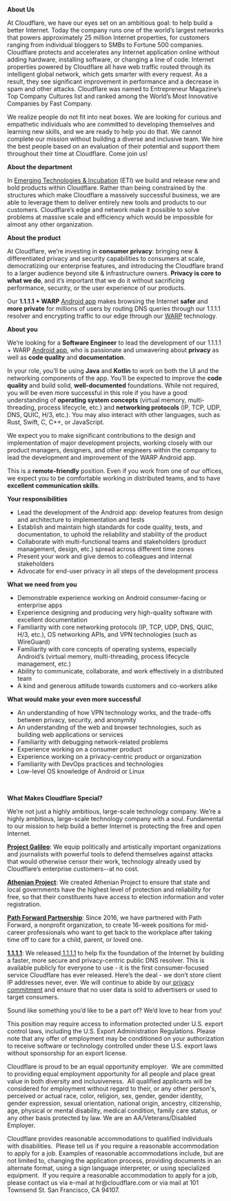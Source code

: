 <div class="content-intro">
	<div><strong>About Us</strong></div>
	<div>
		<p><span style="font-weight: 400;">At Cloudflare, we have our eyes set on an ambitious goal: to help build a better Internet. Today the company runs one of the world’s largest networks that powers approximately 25 million Internet properties, for customers ranging from individual bloggers to SMBs to Fortune 500 companies. Cloudflare protects and accelerates any Internet application online without adding hardware, installing software, or changing a line of code. Internet properties powered by Cloudflare all have web traffic routed through its intelligent global network, which gets smarter with every request. As a result, they see significant improvement in performance and a decrease in spam and other attacks. Cloudflare was named to Entrepreneur Magazine’s Top Company Cultures list and ranked among the World’s Most Innovative Companies by Fast Company.</span><span style="font-weight: 400;">&nbsp;</span></p>
		<p><span style="font-weight: 400;">We realize people do not fit into neat boxes. We are looking for curious and empathetic individuals who are committed to developing themselves and learning new skills, and we are ready to help you do that. We cannot complete our mission without building a diverse and inclusive team. We hire the best people based on an evaluation of their potential and support them throughout their time at Cloudflare. Come join us!&nbsp;</span></p>
	</div>
</div>
<p><strong>About the department</strong></p>
<p><span style="font-weight: 400;">In </span><a href="https://blog.cloudflare.com/from-amp-to-signed-exchanges-or-how-innovation-happens-at-cloudflare/"><span style="font-weight: 400;">Emerging Technologies &amp; Incubation</span></a><span style="font-weight: 400;"> (ETI) we build and release new and bold products within Cloudflare. Rather than being constrained by the structures which make Cloudflare a massively successful business, we are able to leverage them to deliver entirely new tools and products to our customers. Cloudflare’s edge and network make it possible to solve problems at massive scale and efficiency which would be impossible for almost any other organization.</span></p>
<p><strong>About the product</strong></p>
<p><span style="font-weight: 400;">At Cloudflare, we’re investing in </span><strong>consumer privacy</strong><span style="font-weight: 400;">: bringing new &amp; differentiated privacy and security capabilities to consumers at scale, democratizing our enterprise features, and introducing the Cloudflare brand to a larger audience beyond site &amp; infrastructure owners. </span><strong>Privacy is core to what we do</strong><span style="font-weight: 400;">, and it’s important that we do it without sacrificing performance, security, or the user experience of our products.</span></p>
<p><span style="font-weight: 400;">Our </span><strong>1.1.1.1 + WARP</strong><span style="font-weight: 400;"> </span><a href="https://play.google.com/store/apps/details?id=com.cloudflare.onedotonedotonedotone"><span style="font-weight: 400;">Android app</span></a><span style="font-weight: 400;"> makes browsing the Internet </span><strong>safer</strong><span style="font-weight: 400;"> and </span><strong>more private</strong><span style="font-weight: 400;"> for millions of users by routing DNS queries through our 1.1.1.1 resolver and encrypting traffic to our edge through our </span><a href="https://blog.cloudflare.com/1111-warp-better-vpn/"><span style="font-weight: 400;">WARP</span></a><span style="font-weight: 400;"> technology.</span></p>
<p><strong>About you</strong></p>
<p><span style="font-weight: 400;">We’re looking for a </span><strong>Software Engineer</strong><span style="font-weight: 400;"> to lead the development of our 1.1.1.1 + WARP </span><a href="https://play.google.com/store/apps/details?id=com.cloudflare.onedotonedotonedotone"><span style="font-weight: 400;">Android app</span></a><span style="font-weight: 400;">, who is passionate and unwavering about </span><strong>privacy</strong><span style="font-weight: 400;"> as well as </span><strong>code quality</strong><span style="font-weight: 400;"> and </span><strong>documentation</strong><span style="font-weight: 400;">.</span></p>
<p><span style="font-weight: 400;">In your role, you’ll be using </span><strong>Java</strong><span style="font-weight: 400;"> and </span><strong>Kotlin</strong><span style="font-weight: 400;"> to work on both the UI and the networking components of the app. You’ll be expected to improve the </span><strong>code quality</strong><span style="font-weight: 400;"> and build solid, </span><strong>well-documented</strong><span style="font-weight: 400;"> foundations. While not required, you will be even more successful in this role if you have a good understanding of </span><strong>operating system concepts</strong><span style="font-weight: 400;"> (virtual memory, multi-threading, process lifecycle, etc.) and </span><strong>networking protocols</strong><span style="font-weight: 400;"> (IP, TCP, UDP, DNS, QUIC, H/3, etc.). You may also interact with other languages, such as Rust, Swift, C, C++, or JavaScript.</span></p>
<p><span style="font-weight: 400;">We expect you to make significant contributions to the design and implementation of major development projects, working closely with our product managers, designers, and other engineers within the company to lead the development and improvement of the WARP Android app.</span></p>
<p><span style="font-weight: 400;">This is a </span><strong>remote-friendly</strong><span style="font-weight: 400;"> position. Even if you work from one of our offices, we expect you to be comfortable working in distributed teams, and to have </span><strong>excellent communication skills</strong><span style="font-weight: 400;">.</span></p>
<p><strong>Your responsibilities</strong></p>
<ul>
	<li style="font-weight: 400;"><span style="font-weight: 400;">Lead the development of the Android app: develop features from design and architecture to implementation and tests</span></li>
	<li style="font-weight: 400;"><span style="font-weight: 400;">Establish and maintain high standards for code quality, tests, and documentation, to uphold the reliability and stability of the product</span></li>
	<li style="font-weight: 400;"><span style="font-weight: 400;">Collaborate with multi-functional teams and stakeholders (product management, design, etc.) spread across different time zones</span></li>
	<li style="font-weight: 400;"><span style="font-weight: 400;">Present your work and give demos to colleagues and internal stakeholders</span></li>
	<li style="font-weight: 400;"><span style="font-weight: 400;">Advocate for end-user privacy in all steps of the development process</span></li>
</ul>
<p><strong>What we need from you</strong></p>
<ul>
	<li style="font-weight: 400;"><span style="font-weight: 400;">Demonstrable experience working on Android consumer-facing or enterprise apps</span></li>
	<li style="font-weight: 400;"><span style="font-weight: 400;">Experience designing and producing very high-quality software with excellent documentation</span></li>
	<li style="font-weight: 400;"><span style="font-weight: 400;">Familiarity with core networking protocols (IP, TCP, UDP, DNS, QUIC, H/3, etc.), OS networking APIs, and VPN technologies (such as WireGuard)</span></li>
	<li style="font-weight: 400;"><span style="font-weight: 400;">Familiarity with core concepts of operating systems, especially Android’s (virtual memory, multi-threading, process lifecycle management, etc.)</span></li>
	<li style="font-weight: 400;"><span style="font-weight: 400;">Ability to communicate, collaborate, and work effectively in a distributed team</span></li>
	<li style="font-weight: 400;"><span style="font-weight: 400;">A kind and generous attitude towards customers and co-workers alike</span></li>
</ul>
<p><strong>What would make your even more successful</strong></p>
<ul>
	<li style="font-weight: 400;"><span style="font-weight: 400;">An understanding of how VPN technology works, and the trade-offs between privacy, security, and anonymity</span></li>
	<li style="font-weight: 400;"><span style="font-weight: 400;">An understanding of the web and browser technologies, such as building web applications or services</span></li>
	<li style="font-weight: 400;"><span style="font-weight: 400;">Familiarity with debugging network-related problems</span></li>
	<li style="font-weight: 400;"><span style="font-weight: 400;">Experience working on a consumer product</span></li>
	<li style="font-weight: 400;"><span style="font-weight: 400;">Experience working on a privacy-centric product or organization</span></li>
	<li style="font-weight: 400;"><span style="font-weight: 400;">Familiarity with DevOps practices and technologies</span></li>
	<li style="font-weight: 400;"><span style="font-weight: 400;">Low-level OS knowledge of Android or Linux</span></li>
</ul>
<p>&nbsp;</p>
<div class="content-conclusion">
	<p><strong>What Makes Cloudflare Special?</strong></p>
	<p><span style="font-weight: 400;">We’re not just a highly ambitious, large-scale technology company. We’re a highly ambitious, large-scale technology company with a soul. Fundamental to our mission to help build a better Internet is protecting the free and open Internet.</span></p>
	<p><a href="https://blog.cloudflare.com/protecting-free-expression-online/"><strong>Project Galileo</strong></a><span style="font-weight: 400;">: We equip politically and artistically important organizations and journalists with powerful tools to defend themselves against attacks that would otherwise censor their work, technology already used by Cloudflare’s enterprise customers--at no cost.</span></p>
	<p><strong><a href="https://www.cloudflare.com/athenian/">Athenian Project</a></strong><span style="font-weight: 400;">: We created Athenian Project to ensure that state and local governments have the highest level of protection and reliability for free, so that their constituents have access to election information and voter registration.</span></p>
	<p><a href="https://blog.cloudflare.com/tag/path-forward/"><strong>Path Forward Partnership</strong></a><span style="font-weight: 400;">: Since 2016, we have partnered with Path Forward, a nonprofit organization, to create 16-week positions for mid-career professionals who want to get back to the workplace after taking time off to care for a child, parent, or loved one.</span></p>
	<p><a href="https://1.1.1.1/"><strong>1.1.1.1</strong></a><span style="font-weight: 400;">: We released</span><a href="https://1.1.1.1/"> <span style="font-weight: 400;">1.1.1.1</span></a><span style="font-weight: 400;"> to help fix the foundation of the Internet by building a faster, more secure and privacy-centric public DNS resolver. This is available publicly for everyone to use - it is the first consumer-focused service Cloudflare has ever released. Here’s the deal - we don’t store client IP addresses never, ever. We will continue to abide by our</span><a href="https://developers.cloudflare.com/1.1.1.1/privacy/public-dns-resolver"> privacy commitment</a><span style="font-weight: 400;"> and ensure that no user data is sold to advertisers or used to target consumers.</span></p>
	<p><span style="font-weight: 400;">Sound like something you’d like to be a part of? We’d love to hear from you!</span></p>
	<p><span style="font-weight: 400;">This position may require access to information protected under U.S. export control laws, including the U.S. Export Administration Regulations. Please note that any offer of employment may be conditioned on your authorization to receive software or technology controlled under these U.S. export laws without sponsorship for an export license.</span></p>
	<p><span style="font-weight: 400;">Cloudflare is proud to be an equal opportunity employer. &nbsp;We are committed to providing equal employment opportunity for all people and place great value in both diversity and inclusiveness. &nbsp;All qualified applicants will be considered for employment without regard to their, or any other person's, perceived or actual</span> <span style="font-weight: 400;">race, color, religion, sex, gender, gender identity, gender expression, sexual orientation, national origin, ancestry, citizenship, age, physical or mental disability, medical condition, family care status, or any other basis protected by law. </span><span style="font-weight: 400;">We are an AA/Veterans/Disabled Employer.</span></p>
	<p><span style="font-weight: 400;">Cloudflare provides reasonable accommodations to qualified individuals with disabilities. &nbsp;Please tell us if you require a reasonable accommodation to apply for a job. Examples of reasonable accommodations include, but are not limited to, changing the application process, providing documents in an alternate format, using a sign language interpreter, or using specialized equipment. &nbsp;If you require a reasonable accommodation to apply for a job, please contact us via e-mail at </span><span style="font-weight: 400;">hr@cloudflare.com</span><span style="font-weight: 400;"> or via mail at 101 Townsend St. San Francisco, CA 94107.</span></p>
</div>